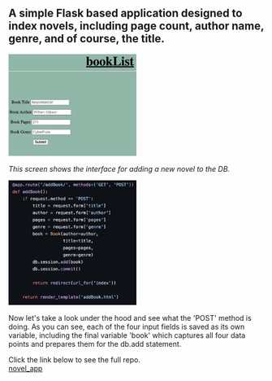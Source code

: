 ## **A simple Flask based application** designed to index novels, including page count, author name, genre, and of course, the title. 

<img src="https://raw.githubusercontent.com/grassLEE/grassleeblog/main/images/bookapp1.png" width="50%" float="right" margin-right="10px">  

*This screen shows the interface for adding a new novel to the DB.* 

<img src="https://raw.githubusercontent.com/grassLEE/grassleeblog/main/images/bookapp3.png" width="50%" float="right" margin-right="10px">

Now let's take a look under the hood and see what the 'POST' method is doing. As you can see, each of the four input fields is saved as its own variable, including the final variable 'book' which captures all four data points and prepares them for the db.add statement.

Click the link below to see the full repo.  
[novel_app](https://github.com/grassLEE/novel_app.git)